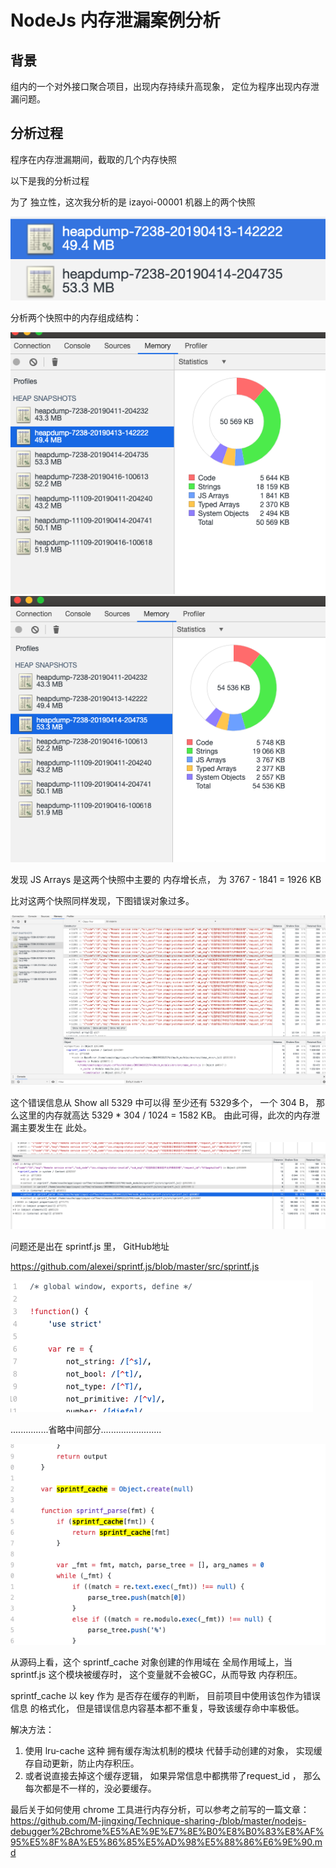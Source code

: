 # NodeJs 内存泄漏案例分析

## 背景

组内的一个对外接口聚合项目，出现内存持续升高现象， 定位为程序出现内存泄漏问题。

## 分析过程

程序在内存泄漏期间，截取的几个内存快照

以下是我的分析过程

为了 独立性，这次我分析的是  izayoi-00001 机器上的两个快照
 
![1.img](./imgs/node-izayoi-memory-leak/1.jpg "内存快照")

分析两个快照中的内存组成结构：

![2.img](./imgs/node-izayoi-memory-leak/2.jpg "内存构成1")
![3.img](./imgs/node-izayoi-memory-leak/3.jpg "内存构成2")


发现 JS Arrays 是这两个快照中主要的 内存增长点， 为 3767 - 1841 = 1926 KB

比对这两个快照同样发现，下图错误对象过多。

![4.img](./imgs/node-izayoi-memory-leak/4.jpg "错误对象分析")

这个错误信息从 Show all 5329  中可以得 至少还有 5329多个， 一个 304 B， 那么这里的内存就高达 5329 * 304 / 1024 = 1582 KB。 
由此可得，此次的内存泄漏主要发生在 此处。

![5.img](./imgs/node-izayoi-memory-leak/5.jpg "错误对象分析")

问题还是出在 sprintf.js 里， GitHub地址 

https://github.com/alexei/sprintf.js/blob/master/src/sprintf.js

![6.img](./imgs/node-izayoi-memory-leak/6.jpg "错误对象分析")

...............省略中间部分........................

![7.img](./imgs/node-izayoi-memory-leak/7.jpg "错误对象分析")

从源码上看，这个 sprintf_cache 对象创建的作用域在 全局作用域上，当 sprintf.js 这个模块被缓存时， 这个变量就不会被GC，从而导致 内存积压。

sprintf_cache 以 key 作为 是否存在缓存的判断， 目前项目中使用该包作为错误信息 的格式化， 但是错误信息内容基本都不重复，导致该缓存命中率极低。

解决方法：
1. 使用 lru-cache 这种 拥有缓存淘汰机制的模块 代替手动创建的对象， 实现缓存自动更新，防止内存积压。
2. 或者说直接去掉这个缓存逻辑， 如果异常信息中都携带了request_id ， 那么每次都是不一样的，没必要缓存。



最后关于如何使用 chrome 工具进行内存分析，可以参考之前写的一篇文章： https://github.com/M-jingxing/Technique-sharing-/blob/master/nodejs-debugger%2Bchrome%E5%AE%9E%E7%8E%B0%E8%B0%83%E8%AF%95%E5%8F%8A%E5%86%85%E5%AD%98%E5%88%86%E6%9E%90.md